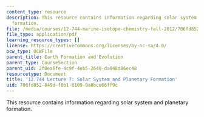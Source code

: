 ```yaml
---
content_type: resource
description: This resource contains information regarding solar system and planetary
  formation.
file: /media/courses/12-744-marine-isotope-chemistry-fall-2012/706fd852849df0b161099a8bce66ff9c_MIT12_744F12_Lec7.pdf
file_type: application/pdf
learning_resource_types: []
license: https://creativecommons.org/licenses/by-nc-sa/4.0/
ocw_type: OCWFile
parent_title: Earth Formation and Evolution
parent_type: CourseSection
parent_uid: 2f0ea6fe-4c9f-4eb5-2640-da048d86ec48
resourcetype: Document
title: '12.744 Lecture 7: Solar System and Planetary Formation'
uid: 706fd852-849d-f0b1-6109-9a8bce66ff9c
---
```

This resource contains information regarding solar system and planetary formation.